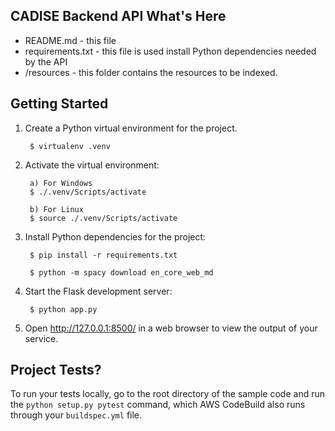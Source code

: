 CADISE Backend API
What's Here
-----------

* README.md - this file
* requirements.txt - this file is used install Python dependencies needed by the API
* /resources  - this folder contains the resources to be indexed.

Getting Started
---------------

1. Create a Python virtual environment for the project.

        $ virtualenv .venv

2. Activate the virtual environment:

        a) For Windows
        $ ./.venv/Scripts/activate

        b) For Linux
        $ source ./.venv/Scripts/activate

3. Install Python dependencies for the project:

        $ pip install -r requirements.txt

        $ python -m spacy download en_core_web_md

4. Start the Flask development server:

        $ python app.py 

5. Open http://127.0.0.1:8500/ in a web browser to view the output of your
   service.

Project Tests?
---------------

To run your tests locally, go to the root directory of the sample code and run
the `python setup.py pytest` command, which AWS CodeBuild also runs through
your `buildspec.yml` file.

